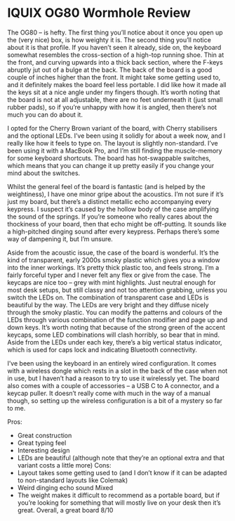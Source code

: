 # IQUIX OG80 Wormhole Review

The OG80 – is hefty. The first thing you’ll notice about it once you open up the (very nice) box, is how weighty it is. The second thing you’ll notice about it is that profile. If you haven’t seen it already, side on, the keyboard somewhat resembles the cross-section of a high-top running shoe. Thin at the front, and curving upwards into a thick back section, where the F-keys abruptly jut out of a bulge at the back. The back of the board is a good couple of inches higher than the front. It might take some getting used to, and it definitely makes the board feel less portable. I did like how it made all the keys sit at a nice angle under my fingers though. It’s worth noting that the board is not at all adjustable, there are no feet underneath it (just small rubber pads), so if you’re unhappy with how it is angled, then there’s not much you can do about it.

I opted for the Cherry Brown variant of the board, with Cherry stabilisers and the optional LEDs. I’ve been using it solidly for about a week now, and I really like how it feels to type on. The layout is slightly non-standard. I’ve been using it with a MacBook Pro, and I’m still finding the muscle-memory for some keyboard shortcuts. The board has hot-swappable switches, which means that you can change it up pretty easily if you change your mind about the switches.

Whilst the general feel of the board is fantastic (and is helped by the weightiness), I have one minor gripe about the acoustics. I’m not sure if it’s just my board, but there’s a distinct metallic echo accompanying every keypress. I suspect it’s caused by the hollow body of the case amplifying the sound of the springs. If you’re someone who really cares about the thockiness of your board, then that echo might be off-putting. It sounds like a high-pitched dinging sound after every keypress. Perhaps there’s some way of dampening it, but I’m unsure. 

Aside from the acoustic issue, the case of the board is wonderful. It’s the kind of transparent, early 2000s smoky plastic which gives you a window into the inner workings. It’s pretty thick plastic too, and feels strong. I’m a fairly forceful typer and I never felt any flex or give from the case. The keycaps are nice too – grey with mint highlights. Just neutral enough for most desk setups, but still classy and not too attention grabbing, unless you switch the LEDs on. The combination of transparent case and LEDs is beautiful by the way. The LEDs are very bright and they diffuse nicely through the smoky plastic. You can modify the patterns and colours of the LEDs through various combination of the function modifier and page up and down keys. It’s worth noting that because of the strong green of the accent keycaps, some LED combinations will clash horribly, so bear that in mind. Aside from the LEDs under each key, there’s a big vertical status indicator, which is used for caps lock and indicating Bluetooth connectivity.

I’ve been using the keyboard in an entirely wired configuration. It comes with a wireless dongle which rests in a slot in the back of the case when not in use, but I haven’t had a reason to try to use it wirelessly yet. The board also comes with a couple of accessories – a USB C to A connector, and a keycap puller. It doesn’t really come with much in the way of a manual though, so setting up the wireless configuration is a bit of a mystery so far to me.

Pros: 
-	Great construction
-	Great typing feel
-	Interesting design
-	LEDs are beautiful (although note that they’re an optional extra and that variant costs a little more)
Cons:
-	Layout takes some getting used to (and I don’t know if it can be adapted to non-standard layouts like Colemak)
-	Weird dinging echo sound
Mixed
-	The weight makes it difficult to recommend as a portable board, but if you’re looking for something that will mostly live on your desk then it’s great.
Overall, a great board 8/10
